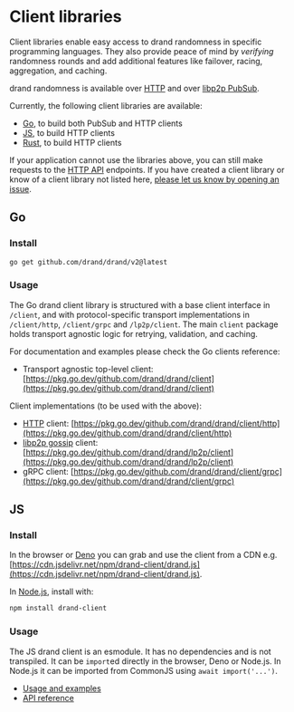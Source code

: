 # Client libraries

Client libraries enable easy access to drand randomness in specific programming languages. They also provide peace of mind by _verifying_ randomness rounds and add additional features like failover, racing, aggregation, and caching.

drand randomness is available over [HTTP](/developer/http-api/) and over [libp2p PubSub](/developer/gossipsub/).

Currently, the following client libraries are available:

- [Go](https://github.com/drand/go-clients), to build both PubSub and HTTP clients
- [JS](https://github.com/drand/drand-client), to build HTTP clients
- [Rust](https://github.com/thibmeu/drand-rs/tree/main/drand_core), to build HTTP clients

If your application cannot use the libraries above, you can still make requests to the [HTTP API](/developer/http-api/) endpoints. If you have created a client library or know of a client library not listed here, [please let us know by opening an issue](https://github.com/drand/website/issues/new).

## Go

### Install

```sh
go get github.com/drand/drand/v2@latest
```

### Usage

The Go drand client library is structured with a base client interface in `/client`, and with protocol-specific transport implementations in `/client/http`, `/client/grpc` and `/lp2p/client`. The main `client` package holds transport agnostic logic for retrying, validation, and caching.

For documentation and examples please check the Go clients reference:

* Transport agnostic top-level client: [https://pkg.go.dev/github.com/drand/drand/client](https://pkg.go.dev/github.com/drand/drand/client)

Client implementations (to be used with the above):

* [HTTP](/developer/http-api/) client: [https://pkg.go.dev/github.com/drand/drand/client/http](https://pkg.go.dev/github.com/drand/drand/client/http)
* [libp2p gossip](/developer/gossipsub/) client: [https://pkg.go.dev/github.com/drand/drand/lp2p/client](https://pkg.go.dev/github.com/drand/drand/lp2p/client)
* gRPC client: [https://pkg.go.dev/github.com/drand/drand/client/grpc](https://pkg.go.dev/github.com/drand/drand/client/grpc)


## JS

### Install

In the browser or [Deno](https://deno.land) you can grab and use the client from a CDN e.g. [https://cdn.jsdelivr.net/npm/drand-client/drand.js](https://cdn.jsdelivr.net/npm/drand-client/drand.js).

In [Node.js](https://nodejs.org), install with:

```sh
npm install drand-client
```

### Usage

The JS drand client is an esmodule. It has no dependencies and is not transpiled. It can be `import`ed directly in the browser, Deno or Node.js. In Node.js it can be imported from CommonJS using `await import('...')`.

* [Usage and examples](https://github.com/drand/drand-client#usage)
* [API reference](https://github.com/drand/drand-client#api)

